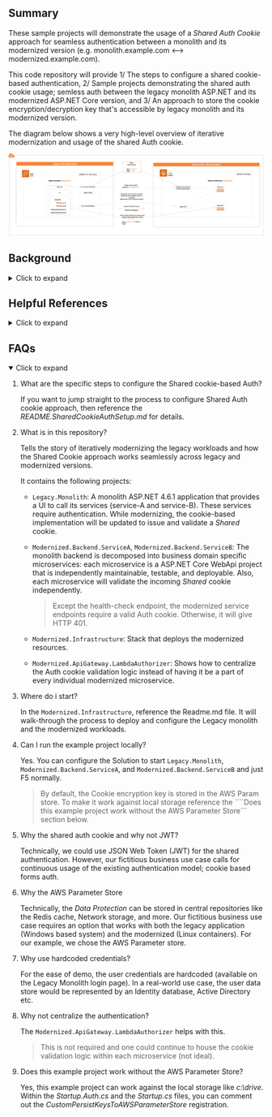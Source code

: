 ## Summary

These sample projects will demonstrate the usage of a <em>Shared Auth Cookie</em> approach for seamless authentication between a monolith and its modernized version (e.g. monolith.example.com <--> modernized.example.com). 

This code repository will provide 1/ The steps to configure a shared cookie-based authentication, 2/ Sample projects demonstrating the shared auth cookie usage; semless auth between the legacy monolith ASP.NET and its modernized ASP.NET Core version, and 3/ An approach to store the cookie encryption/decryption key that's accessible by legacy monolith and its modernized version.

The diagram below shows a very high-level overview of iterative modernization and usage of the shared Auth cookie.

![alt](./images/shared-auth-cookie.png)

## Background
<details>
    <summary>Click to expand</summary>

Modernizing a legacy monolith application is an iterative process and requires the monolith and the on-going modernized versions to co-exist.  Moreover, for our use case, the legacy application uses the Forms Auth Cookie-based approach to secure its workloads. Now, to support the iterative modernization process, we need an Auth approach that works seamlessly across the monolith and its modernized version.

To accomplish the seamless Auth, we will use the <em>Shared Cookie Auth</em> approach.  The legacy monolith application will continue to validate user credentials and issue the Auth cookie, while the modernized versions will simply validate the Auth cookie.

The <em>Shared Cookie Auth</em> approach will enable us to 1/ iteratively decompose the monolith backend service into containerized (Linux) microservices, 2/ iteratively integrate the modernized backend microservices into our existing monolith UI, and 3/ ensure the the forms authentication cookie-based approach continues to work seamlessly.
</details>

## Helpful References
<details>
<summary>Click to expand</summary>

> Concepts overview: auth Scheme, auth handlers, authenticate, challenge, forbid etc. <br/>
https://docs.microsoft.com/en-us/aspnet/core/security/authentication/?view=aspnetcore-5.0

> Configuring Shared auth cookie: <br/>
https://docs.microsoft.com/en-us/aspnet/core/security/cookie-sharing?view=aspnetcore-5.0

> Data protection key storage: <br/>
https://docs.microsoft.com/en-us/aspnet/core/security/data-protection/implementation/key-storage-providers?view=aspnetcore-5.0&tabs=visual-studio

</details>

## FAQs
<details open>
<summary>Click to expand</summary>

1. What are the specific steps to configure the Shared cookie-based Auth?

    If you want to jump straight to the process to configure Shared Auth cookie approach, then reference the <em>README.SharedCookieAuthSetup.md</em> for details.

2. What is in this repository? 

    Tells the story of iteratively modernizing the legacy workloads and how the Shared Cookie approach works seamlessly across legacy and modernized versions.

    It contains the following projects:
    - ```Legacy.Monolith```: A monolith ASP.NET 4.6.1 application that provides a UI to call its services (service-A and service-B).  These services require authentication.  While modernizing, the cookie-based implementation will be updated to issue and validate a <em>Shared</em> cookie.
    - ```Modernized.Backend.ServiceA```, ```Modernized.Backend.ServiceB```: The monolith backend is decomposed into business domain specific microservices: each microservice is a ASP.NET Core WebApi project that is independently maintainable, testable, and deployable.  Also, each microservice will validate the incoming <em>Shared</em> cookie independently.     
    
        > Except the health-check endpoint, the modernized service endpoints require a valid Auth cookie.  Otherwise, it will give HTTP 401.
    
    - ```Modernized.Infrastructure```:  Stack that deploys the modernized resources.
    - ```Modernized.ApiGateway.LambdaAuthorizer```:  Shows how to centralize the Auth cookie validation logic instead of having it be a part of every individual modernized microservice.

3. Where do i start?

    In the ```Modernized.Infrastructure```, reference the Readme.md file.  It will walk-through the process to deploy and configure the Legacy monolith and the modernized workloads.

4. Can I run the example project locally?

    Yes.  You can configure the Solution to start ```Legacy.Monolith```, ```Modernized.Backend.ServiceA```, and ```Modernized.Backend.ServiceB``` and just F5 normally.

    > By default, the Cookie encryption key is stored in the AWS Param store.  To make it work against local storage reference the ````Does this example project work without the AWS Parameter Store``` section below.

5. Why the shared auth cookie and why not JWT?

    Technically, we could use JSON Web Token (JWT) for the shared authentication.  However, our fictitious business use case calls for continuous usage of the existing authentication model; cookie based forms auth.

6. Why the AWS Parameter Store

   Technically, the <em>Data Protection</em> can be stored in central repositories like the Redis cache, Network storage, and more. Our fictitious business use case requires an option that works with both the legacy application (Windows based system) and the modernized (Linux containers). For our example, we chose the AWS Parameter store.

7. Why use hardcoded credentials?

    For the ease of demo, the user credentials are hardcoded (available on the Legacy Monolith login page).  In a real-world use case, the user data store would be represented by an Identity database, Active Directory etc.

8. Why not centralize the authentication?

    The ```Modernized.ApiGateway.LambdaAuthorizer``` helps with this.  

    > This is not required and one could continue to house the cookie validation logic within each microservice (not ideal).
    
9. Does this example project work without the AWS Parameter Store?

    Yes, this example project can work against the local storage like <em>c:\drive</em>. <br/>
    Within the <em>Startup.Auth.cs</em> and the <em>Startup.cs</em> files, you can comment out the <em>CustomPersistKeysToAWSParameterStore</em> registration.

</details>
